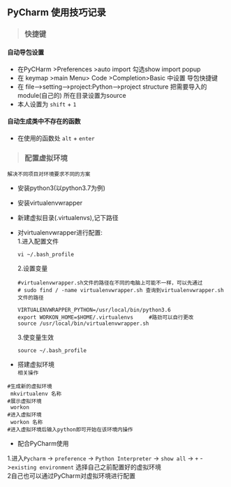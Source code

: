 ## PyCharm 使用技巧记录

> ### 快捷键

#### 自动导包设置
* 在PyCHarm >Preferences >auto import 勾选show import popup
* 在 keymap >main Menu> Code >Completion>Basic 中设置 导包快捷键
* 在 file–>setting–>project:Python–>project structure 把需要导入的module(自己的) 所在目录设置为source
* 本人设置为 `shift` + `1`

#### 自动生成类中不存在的函数
* 在使用的函数处 `alt` + `enter`

> ### 配置虚拟环境
`解决不同项目对环境要求不同的方案`

* 安装python3(以python3.7为例)
* 安装virtualenvwrapper
* 新建虚拟目录(.virtualenvs),记下路径
* 对virtualenvwrapper进行配置:  
  1.进入配置文件
    ```shell script
    vi ~/.bash_profile
    ```
  2.设置变量
    ```shell script
  #virtualenvwrapper.sh文件的路径在不同的电脑上可能不一样，可以先通过      
  # sudo find / -name virtualenvwrapper.sh 查询到virtualenvwrapper.sh 文件的路径

    VIRTUALENVWRAPPER_PYTHON=/usr/local/bin/python3.6
    export WORKON_HOME=$HOME/.virtualenvs     #路劲可以自行更改
    source /usr/local/bin/virtualenvwrapper.sh
    ```
  3.使变量生效
    ```shell script
    source ~/.bash_profile
    
    ```
  
* 搭建虚拟环境  
`相关操作`  
```shell script
#生成新的虚拟环境
 mkvirtualenv 名称
#展示虚拟环境
 workon
#进入虚拟环境
 workon 名称
#进入虚拟环境后输入python即可开始在该环境内操作
```  

* 配合PyCharm使用

1.进入`Pycharm` -> `preference` -> `Python Interpreter` -> `show all` -> `+` ->`existing environment`
选择自己之前配置好的虚拟环境  
2自己也可以通过PyCharm对虚拟环境进行配置

